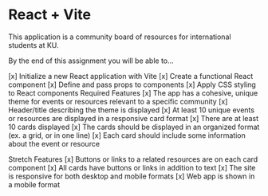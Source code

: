 # React + Vite

This application is a community board of resources for international students at KU.

By the end of this assignment you will be able to...

[x] Initialize a new React application with Vite
[x] Create a functional React component
[x] Define and pass props to components
[x] Apply CSS styling to React components
Required Features
[x] The app has a cohesive, unique theme for events or resources relevant to a specific community
[x] Header/title describing the theme is displayed
[x] At least 10 unique events or resources are displayed in a responsive card format
[x] There are at least 10 cards displayed
[x] The cards should be displayed in an organized format (ex. a grid, or in one line)
[x] Each card should include some information about the event or resource


Stretch Features
[x] Buttons or links to a related resources are on each card component
[x] All cards have buttons or links in addition to text
[x] The site is responsive for both desktop and mobile formats
[x] Web app is shown in a mobile format
